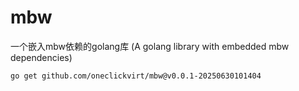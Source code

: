 # mbw

一个嵌入mbw依赖的golang库 (A golang library with embedded mbw dependencies) 

```
go get github.com/oneclickvirt/mbw@v0.0.1-20250630101404
```
